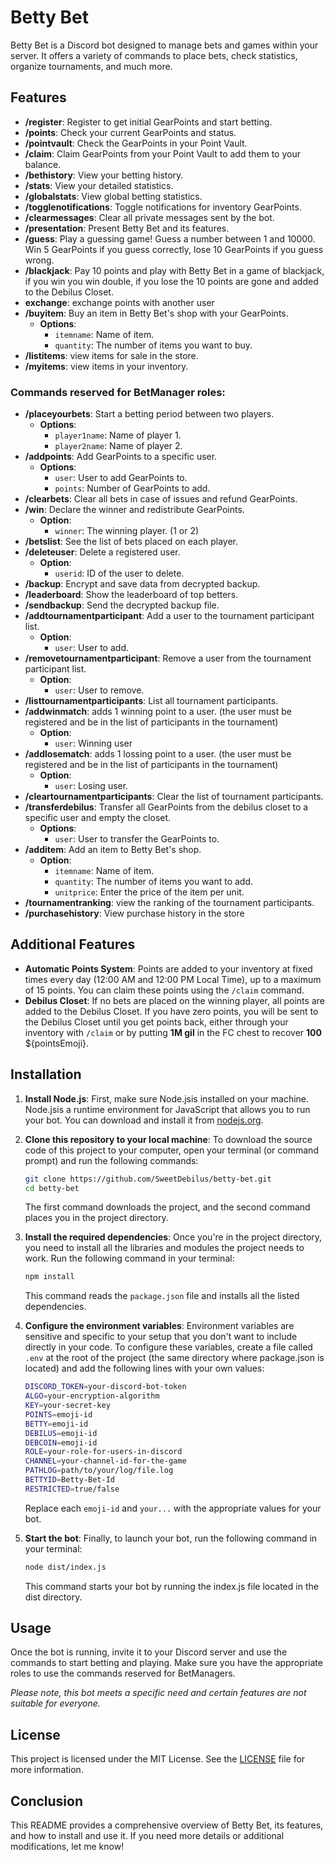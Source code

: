 # Betty Bet

   Betty Bet is a Discord bot designed to manage bets and games within your server. It offers a variety of commands to place bets, check statistics, organize tournaments, and much more.

## Features

- **/register**: Register to get initial GearPoints and start betting.
- **/points**: Check your current GearPoints and status.
- **/pointvault**: Check the GearPoints in your Point Vault.
- **/claim**: Claim GearPoints from your Point Vault to add them to your balance.
- **/bethistory**: View your betting history.
- **/stats**: View your detailed statistics.
- **/globalstats**: View global betting statistics.
- **/togglenotifications**: Toggle notifications for inventory GearPoints.
- **/clearmessages**: Clear all private messages sent by the bot.
- **/presentation**: Present Betty Bet and its features.
- **/guess**: Play a guessing game! Guess a number between 1 and 10000. Win 5 GearPoints if you guess correctly, lose 10 GearPoints if you guess wrong.
- **/blackjack**: Pay 10 points and play with Betty Bet in a game of blackjack, if you win you win double, if you lose the 10 points are gone and added to the Debilus Closet.
- **exchange**: exchange points with another user
- **/buyitem**: Buy an item in Betty Bet's shop with your GearPoints.
  - **Options**:
    - `itemname`: Name of item.
    - `quantity`: The number of items you want to buy.
- **/listitems**: view items for sale in the store.
- **/myitems**: view items in your inventory.

### Commands reserved for **BetManager** roles:

- **/placeyourbets**: Start a betting period between two players.
  - **Options**:
    - `player1name`: Name of player 1.
    - `player2name`: Name of player 2.
- **/addpoints**: Add GearPoints to a specific user.
  - **Options**:
    - `user`: User to add GearPoints to.
    - `points`: Number of GearPoints to add.
- **/clearbets**: Clear all bets in case of issues and refund GearPoints.
- **/win**: Declare the winner and redistribute GearPoints.
  - **Option**:
    - `winner`: The winning player. (1 or 2)
- **/betslist**: See the list of bets placed on each player.
- **/deleteuser**: Delete a registered user.
  - **Option**:
    - `userid`: ID of the user to delete.
- **/backup**: Encrypt and save data from decrypted backup.
- **/leaderboard**: Show the leaderboard of top betters.
- **/sendbackup**: Send the decrypted backup file.
- **/addtournamentparticipant**: Add a user to the tournament participant list.
  - **Option**:
    - `user`: User to add.
- **/removetournamentparticipant**: Remove a user from the tournament participant list.
  - **Option**:
    - `user`: User to remove.
- **/listtournamentparticipants**: List all tournament participants.
- **/addwinmatch**: adds 1 winning point to a user. (the user must be registered and be in the list of participants in the tournament)
  - **Option**:
    - `user`: Winning user
- **/addlosematch**: adds 1 lossing point to a user. (the user must be registered and be in the list of participants in the tournament)
  - **Option**:
    - `user`: Losing user.
- **/cleartournamentparticipants**: Clear the list of tournament participants.
- **/transferdebilus**: Transfer all GearPoints from the debilus closet to a specific user and empty the closet.
  - **Options**:
    - `user`: User to transfer the GearPoints to.
- **/additem**: Add an item to Betty Bet's shop.
  - **Option**:
    - `itemname`: Name of item.
    - `quantity`: The number of items you want to add.
    - `unitprice`: Enter the price of the item per unit.
- **/tournamentranking**: view the ranking of the tournament participants.
- **/purchasehistory**: View purchase history in the store

## Additional Features

- **Automatic Points System**: Points are added to your inventory at fixed times every day (12:00 AM and 12:00 PM Local Time), up to a maximum of 15 points. You can claim these points using the `/claim` command.
- **Debilus Closet**: If no bets are placed on the winning player, all points are added to the Debilus Closet. If you have zero points, you will be sent to the Debilus Closet until you get points back, either through your inventory with `/claim` or by putting **1M gil** in the FC chest to recover **100** ${pointsEmoji}.
      
## Installation

1. **Install Node.js**:
   First, make sure Node.jsis installed on your machine. Node.jsis a runtime environment for JavaScript that allows you to run your bot. You can download and install it from [nodejs.org](https://nodejs.org/).

2. **Clone this repository to your local machine**:
   To download the source code of this project to your computer, open your terminal (or command prompt) and run the following commands:
   ```sh
   git clone https://github.com/SweetDebilus/betty-bet.git
   cd betty-bet
   ```
   The first command downloads the project, and the second command places you in the project directory.
   
3. **Install the required dependencies**:
   Once you're in the project directory, you need to install all the libraries and modules the project needs to work. Run the following command in your terminal:
   ```sh
   npm install
   ```
   This command reads the `package.json` file and installs all the listed dependencies.
   
4. **Configure the environment variables**:
   Environment variables are sensitive and specific to your setup that you don't want to include directly in your code. To configure these variables, create a file called `.env` at the root of the project (the same directory where package.json is located) and add the following lines with your own values:
   ```sh
   DISCORD_TOKEN=your-discord-bot-token
   ALGO=your-encryption-algorithm
   KEY=your-secret-key
   POINTS=emoji-id
   BETTY=emoji-id
   DEBILUS=emoji-id
   DEBCOIN=emoji-id
   ROLE=your-role-for-users-in-discord
   CHANNEL=your-channel-id-for-the-game
   PATHLOG=path/to/your/log/file.log
   BETTYID=Betty-Bet-Id
   RESTRICTED=true/false
   ```
   Replace each `emoji-id` and `your...` with the appropriate values for your bot.

5. **Start the bot**:
   Finally, to launch your bot, run the following command in your terminal:
   ```sh
   node dist/index.js
   ```
   This command starts your bot by running the index.js file located in the dist directory.

## Usage

   Once the bot is running, invite it to your Discord server and use the commands to start betting and playing. Make sure you have the appropriate roles to use the commands reserved for BetManagers.

   *Please note, this bot meets a specific need and certain features are not suitable for everyone.*

## License

   This project is licensed under the MIT License. See the [LICENSE](LICENSE) file for more information.

## Conclusion

   This README provides a comprehensive overview of Betty Bet, its features, and how to install and use it. If you need more details or additional modifications, let me know!
